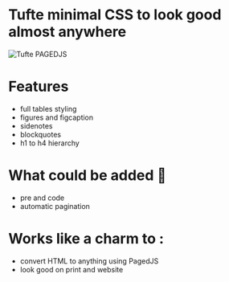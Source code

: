 # Tufte minimal CSS to look good almost anywhere
![Tufte PAGEDJS](https://github.com/teotimepacreau/Tufte-minimal-CSS/assets/95431443/59e95d37-4748-426b-8907-44de7c6733e1)

# Features
- full tables styling
- figures and figcaption
- sidenotes
- blockquotes
- h1 to h4 hierarchy

# What could be added 🚧
- pre and code
- automatic pagination

# Works like a charm to :
- convert HTML to anything using PagedJS
- look good on print and website

